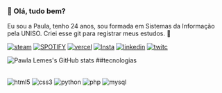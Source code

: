 <div align="left">

### **🦋 Olá, tudo bem?** 
Eu sou a Paula, tenho 24 anos, sou formada em Sistemas da Informação pela UNISO. Criei esse git para registrar meus estudos. 🦋

[![steam](https://img.shields.io/badge/Steam-000000?style=for-the-badge&logo=steam&logoColor=white)](https://steamcommunity.com/id/01pawla/)
[![SPOTIFY](https://img.shields.io/badge/Spotify-1ED760?&style=for-the-badge&logo=spotify&logoColor=white)](https://open.spotify.com/user/eupawlaleme)
[![vercel](https://img.shields.io/badge/Vercel-000000?style=for-the-badge&logo=vercel&logoColor=white)](https://vercel.com/pawlalemes-projects)
[![Insta](https://img.shields.io/badge/Instagram-E4405F?style=for-the-badge&logo=instagram&logoColor=white)](https://www.instagram.com/paaulaleme/)
[![linkedin](https://img.shields.io/badge/LinkedIn-0077B5?style=for-the-badge&logo=linkedin&logoColor=white)](https://www.linkedin.com/in/paulaleme/)
[![twitc](https://img.shields.io/badge/Twitch-9146FF?style=for-the-badge&logo=twitch&logoColor=white)](https://www.twitch.com/paulafps)
</div>

![Pawla Lemes's GitHub stats](https://github-readme-stats.vercel.app/api?username=pawlaleme&show_icons=true&theme=synthwave)
##tecnologias

<div style="display: inline_block"><br/>
 <img align="center" alt="html5" src="https://img.shields.io/badge/HTML5-E34F26?style=for-the-badge&logo=html5&logoColor=white"   />
 <img align="center" alt="css3" src="https://img.shields.io/badge/CSS3-1572B6?style=for-the-badge&logo=css3&logoColor=white"   />
 <img align="center" alt="python" src="https://img.shields.io/badge/Python-14354C?style=for-the-badge&logo=python&logoColor=white"   />
 <img align="center" alt="php" src="https://img.shields.io/badge/PHP-777BB4?style=for-the-badge&logo=php&logoColor=white"   />
 <img align="center" alt="mysql" src="https://img.shields.io/badge/MySQL-00000F?style=for-the-badge&logo=mysql&logoColor=white"   />
</div>

</div>
